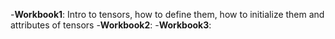 -**Workbook1**: Intro to tensors, how to define them, how to initialize them and attributes of tensors
-**Workbook2**:
-**Workbook3**:

